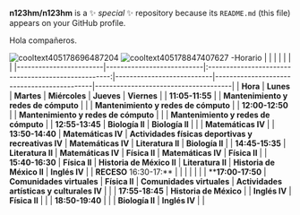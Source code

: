 **n123hm/n123hm** is a ✨ _special_ ✨ repository because its `README.md` (this file) appears on your GitHub profile.

Hola compañeros.

![cooltext405178696487204](https://user-images.githubusercontent.com/99995848/155668780-9ffaa9df-011f-447d-8d2d-b83c9d6489a9.png)
![cooltext405178847407627](https://user-images.githubusercontent.com/99995848/155668810-bb7347f6-9bc5-48ce-ae19-4b5d098af4cb.png)
-Horario
|                        |                           |                                                     |                           |                                            |                                      |
|------------------------|---------------------------|:---------------------------------------------------:|---------------------------|--------------------------------------------|--------------------------------------|
|        **Hora**        |         **Lunes**         |                      **Martes**                     |       **Miércoles**       |                 **Jueves**                 |              **Viernes**             |
|     **11:05-11:55**    |                           |         **Mantenimiento y redes de cómputo**        |                           |                                            | **Mantenimiento y redes de cómputo** |
|     **12:00-12:50**    |                           |         **Mantenimiento y redes de cómputo**        |                           |                                            | **Mantenimiento y redes de cómputo** |
|     **12:55-13:45**    |      **Biología II**      |                   **Biología II**                   |                           |                                            |          **Matemáticas IV**          |
|     **13:50-14:40**    |     **Matemáticas IV**    | **Actividades físicas deportivas y recreativas IV** |     **Matemáticas IV**    |              **Literatura II**             |            **Biología II**           |
|     **14:45-15:35**    |     **Literatura II**     |                  **Matemáticas IV**                 |       **Física II**       |             **Matemáticas IV**             |             **Física II**            |
|     **15:40-16:30**    |       **Física II**       |              **Historia de México II**              |     **Literatura II**     |          **Historia de México II**         |             **Inglés IV**            |
| **RECESO** 16:30-17:** |                           |                                                     |                           |                                            |                                      |
|    ****17:00-17:50**   | **Comunidades virtuales** |                    **Física II**                    | **Comunidades virtuales** | **Actividades artísticas y culturales IV** |                                      |
|     **17:55-18:45**    |   **Historia de México**  |                                                     |       **Inglés IV**       |                **Física II**               |                                      |
|     **18:50-19:40**    |                           |                                                     |      **Biología II**      |                **Inglés IV**               |                                      |
